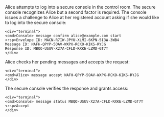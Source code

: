 
Alice attempts to log into a secure console in the control room. The secure console recognizes 
Alice but a second factor is required. The console issues a challenge to Alice at her
registered account asking if she would like to log into the secure console:


~~~~
<div="terminal">
<cmd>Console> message confirm alice@example.com start
<rsp>Envelope ID: MACN-R7IW-JPYU-XLMI-6KPN-5I3W-3WB4
Message ID: NAFH-QPYP-5OAV-WXPX-RCKO-KIKS-RYJG
Response ID: MBQO-USUV-X27A-CFLD-RXKE-LZMD-GT7T
</div>
~~~~

Alice checks her pending messages and accepts the request:


~~~~
<div="terminal">
<cmd>Alice> message accept NAFH-QPYP-5OAV-WXPX-RCKO-KIKS-RYJG
</div>
~~~~

The secure console verifies the response and grants access:


~~~~
<div="terminal">
<cmd>Console> message status MBQO-USUV-X27A-CFLD-RXKE-LZMD-GT7T
<rsp>Accept
</div>
~~~~

